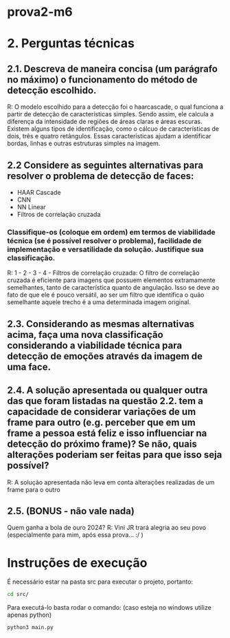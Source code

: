 # prova2-m6

# 2. Perguntas técnicas
## 2.1. Descreva de maneira concisa (um parágrafo no máximo) o funcionamento do método de detecção escolhido.
R: O modelo escolhido para a detecção foi o haarcascade, o qual funciona a partir de detecção de características simples. Sendo assim, ele calcula a diferença da intensidade de regiões de áreas claras e áreas escuras. Existem alguns tipos de identificação, como o cálcuo de características de dois, três e quatro retângulos. Essas características ajudam a identificar bordas, linhas e outras estruturas simples na imagem. 

## 2.2 Considere as seguintes alternativas para resolver o problema de detecção de faces:
- HAAR Cascade
- CNN
- NN Linear
- Filtros de correlação cruzada
### Classifique-os (coloque em ordem) em termos de viabilidade técnica (se é possível resolver o problema), facilidade de implementação e versatilidade da solução. Justifique sua classificação.

R: 
1 - 
2 - 
3 - 
4 - Filtros de correlação cruzada: O filtro de correlação cruzada é eficiente para imagens que possuem elementos extramamente semelhantes, tanto de característica quanto de angulação. Isso se deve ao fato de que ele é pouco versátil, ao ser um filtro que identifica o quão semelhante aquele trecho é  a uma determinada imagem original.

## 2.3. Considerando as mesmas alternativas acima, faça uma nova classificação considerando a viabilidade técnica para detecção de emoções através da imagem de uma face.

## 2.4. A solução apresentada ou qualquer outra das que foram listadas na questão 2.2. tem a capacidade de considerar variações de um frame para outro (e.g. perceber que em um frame a pessoa está feliz e isso influenciar na detecção do próximo frame)? Se não, quais alterações poderiam ser feitas para que isso seja possível?
R: A solução apresentada não leva em conta alterações realizadas de um frame para o outro


## 2.5. (BONUS - não vale nada)
Quem ganha a bola de ouro 2024?
R: Vini JR trará alegria ao seu povo (especialmente para mim, após essa prova... :/ )

# Instruções de execução 

É necessário estar na pasta src para executar o projeto, portanto:
```bash 
cd src/
```

Para executá-lo basta rodar o comando: (caso esteja no windows utilize apenas python)
```bash
python3 main.py
```